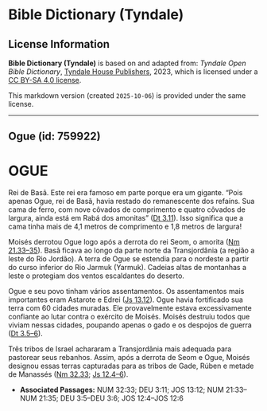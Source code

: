 # Bible Dictionary (Tyndale)

## License Information

**Bible Dictionary (Tyndale)** is based on and adapted from: _Tyndale Open Bible Dictionary_, [Tyndale House Publishers](https://tyndaleopenresources.com/), 2023, which is licensed under a [CC BY-SA 4.0 license](https://creativecommons.org/licenses/by-sa/4.0/legalcode.en).

This markdown version (created `2025-10-06`) is provided under the same license.



--------------------------------

## Ogue (id: 759922)

OGUE
====

Rei de Basã. Este rei era famoso em parte porque era um gigante. “Pois apenas Ogue, rei de Basã, havia restado do remanescente dos refaíns. Sua cama de ferro, com nove côvados de comprimento e quatro côvados de largura, ainda está em Rabá dos amonitas” ([Dt 3\.11](https://ref.ly/Deut3:11)). Isso significa que a cama tinha mais de 4,1 metros de comprimento e 1,8 metros de largura!

Moisés derrotou Ogue logo após a derrota do rei Seom, o amorita ([Nm 21\.33–35](https://ref.ly/Num21:33-Num21:35)). Basã ficava ao longo da parte norte da Transjordânia (a região a leste do Rio Jordão). A terra de Ogue se estendia para o nordeste a partir do curso inferior do Rio Jarmuk (Yarmuk). Cadeias altas de montanhas a leste o protegiam dos ventos escaldantes do deserto.

Ogue e seu povo tinham vários assentamentos. Os assentamentos mais importantes eram Astarote e Edrei ([Js 13\.12](https://ref.ly/Josh13:12)). Ogue havia fortificado sua terra com 60 cidades muradas. Ele provavelmente estava excessivamente confiante ao lutar contra o exército de Moisés. Moisés destruiu todos que viviam nessas cidades, poupando apenas o gado e os despojos de guerra ([Dt 3\.5–6](https://ref.ly/Deut3:5-Deut3:6)).

Três tribos de Israel achararam a Transjordânia mais adequada para pastorear seus rebanhos. Assim, após a derrota de Seom e Ogue, Moisés designou essas terras capturadas para as tribos de Gade, Rúben e metade de Manassés ([Nm 32\.33](https://ref.ly/Num32:33); [Js 12\.4–6](https://ref.ly/Josh12:4-Josh12:6)).

* **Associated Passages:** NUM 32:33; DEU 3:11; JOS 13:12; NUM 21:33–NUM 21:35; DEU 3:5–DEU 3:6; JOS 12:4–JOS 12:6

